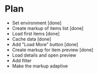 # Plan

* Set environment [done]
* Create markup of items list [done]
* Load first items [done]
* Cache data [done]
* Add "Load More" button [done]
* Create markup for item preview [done]
* Load details and open preview
* Add filter
* Make the markup adaptive

